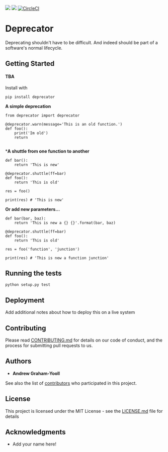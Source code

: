 <a href="https://codeclimate.com/github/andrewgy8/deprecator/maintainability"><img src="https://api.codeclimate.com/v1/badges/58843681d3cc1cf5e58c/maintainability" /></a>
<a href="https://codeclimate.com/github/andrewgy8/deprecator/test_coverage"><img src="https://api.codeclimate.com/v1/badges/58843681d3cc1cf5e58c/test_coverage" /></a>
[![CircleCI](https://circleci.com/gh/andrewgy8/deprecator.svg?style=svg)](https://circleci.com/gh/andrewgy8/deprecator)

# Deprecator

Deprecating shouldn't have to be difficult. And indeed should be part of a software's normal lifecycle.  

## Getting Started

#### TBA
Install with 

`pip install deprecator`


**A simple deprecation**

```
from deprecator import deprecator

@deprecator.warn(message='This is an old function.')
def foo():
    print('Im old')
    return 
    
```

***A shuttle from one function to another**

```
def bar():
    return 'This is new'

@deprecator.shuttle(ff=bar)
def foo():
    return 'This is old'

res = foo()

print(res) # 'This is new'  
```

**Or add new parameters...**

```
def bar(bar, baz):
    return 'This is new a {} {}'.format(bar, baz)

@deprecator.shuttle(ff=bar)
def foo():
    return 'This is old'

res = foo('function', 'junction')

print(res) # 'This is new a function junction'  
```

## Running the tests

`python setup.py test`

## Deployment

Add additional notes about how to deploy this on a live system

## Contributing

Please read [CONTRIBUTING.md](https://gist.github.com/PurpleBooth/b24679402957c63ec426) for details on our code of conduct, and the process for submitting pull requests to us.

## Authors

* **Andrew Graham-Yooll**

See also the list of [contributors](https://github.com/your/project/contributors) who participated in this project.

## License

This project is licensed under the MIT License - see the [LICENSE.md](LICENSE.md) file for details

## Acknowledgments

* Add your name here!